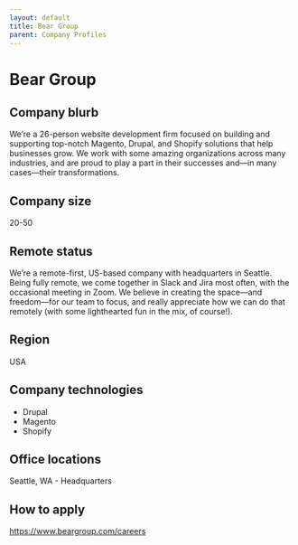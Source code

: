 ```yaml
---
layout: default
title: Bear Group
parent: Company Profiles
---
```


# Bear Group

## Company blurb

We’re a 26-person website development firm focused on building and supporting 
top-notch Magento, Drupal, and Shopify solutions that help businesses grow. We 
work with some amazing organizations across many industries, and are proud to 
play a part in their successes and—in many cases—their transformations.

## Company size

20-50

## Remote status

We’re a remote-first, US-based company with headquarters in Seattle. Being 
fully remote, we come together in Slack and Jira most often, with the occasional 
meeting in Zoom. We believe in creating the space—and freedom—for our team to 
focus, and really appreciate how we can do that remotely (with some lighthearted 
fun in the mix, of course!).


## Region

USA

## Company technologies

- Drupal
- Magento
- Shopify

## Office locations

Seattle, WA - Headquarters

## How to apply

https://www.beargroup.com/careers
